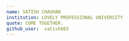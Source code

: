```yaml
---
name: SATISH CHAUHAN
institution: LOVELY PROFESSIONAL UNIVERSITY
quote: COME TOGETHER.
github_user:  satish603
---
```

